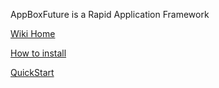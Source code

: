 AppBoxFuture is a Rapid Application Framework

[Wiki Home](https://github.com/enjoycode/appbox.deploy/wiki)

[How to install](https://github.com/enjoycode/appbox.deploy/wiki/Install)

[QuickStart](https://github.com/enjoycode/appbox.deploy/wiki/QuickStart)
